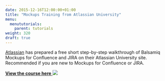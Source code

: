 ```yaml
---
date: 2015-12-16T12:00:00+01:00
title: "Mockups Training from Atlassian University"
menu:
  menututorials:
    parent: tutorials
weight: 320
draft: true
---
```


[Atlassian](https://www.atlassian.com/) has prepared a free short step-by-step walkthrough of Balsamiq Mockups for Confluence and JIRA on their Atlassian University site. Recommended if you are new to Mockups for Confluence or JIRA.

[**View the course here**
![](https://media.balsamiq.com/img/support/tutorials/atlassianu/atlassian-u.png)](https://university.atlassian.com/uac/2.0/courses/marketplace/balsamiq/v2)